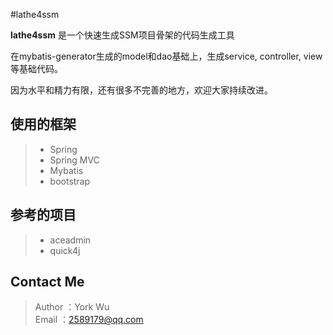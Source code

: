 
#lathe4ssm

<p><strong>lathe4ssm</strong> 是一个快速生成SSM项目骨架的代码生成工具</p>
<p> 在mybatis-generator生成的model和dao基础上，生成service, controller, view等基础代码。</p>
<p> 因为水平和精力有限，还有很多不完善的地方，欢迎大家持续改进。</p>

<h2>使用的框架</h2>
<blockquote>
<ul>
<li>Spring</li>
<li>Spring MVC</li>
<li>Mybatis</li>
<li>bootstrap</li>
</ul>
</blockquote>

<h2>参考的项目</h2>
<blockquote>
<ul>
<li>aceadmin</li>
<li>quick4j</li>
</ul>
</blockquote>

<h2>Contact Me</h2>
<blockquote>
<p>Author ：York Wu<br>
Email  ：<a href="mailto:2589179@qq.com">2589179@qq.com</a></p>
</blockquote>

</article>
